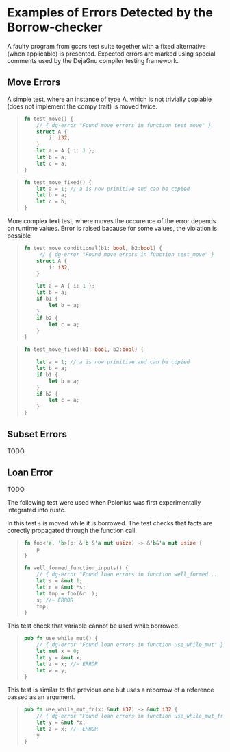 # Examples of Errors Detected by the Borrow-checker

A faulty program from gccrs test suite together with a fixed alternative (when applicable) is presented. Expected errors are marked using special comments used by the DejaGnu compiler testing framework.

## Move Errors

A simple test, where an instance of type A, which is not trivially copiable (does not implement the compy trait) is moved twice.

> ```rust
> fn test_move() {
>     // { dg-error "Found move errors in function test_move" }
>     struct A {
>         i: i32,
>     }
>     let a = A { i: 1 };
>     let b = a;
>     let c = a;
> }
> ```

> ```rust
> fn test_move_fixed() {
>     let a = 1; // a is now primitive and can be copied
>     let b = a;
>     let c = b;
> }
> ```

More complex text test, where moves the occurence of the error depends on runtime values. Error is raised bacause for some values, the violation is possible

> ```rust
> fn test_move_conditional(b1: bool, b2:bool) {
>      // { dg-error "Found move errors in function test_move" }
>     struct A {
>         i: i32,
>     }
> 
>     let a = A { i: 1 };
>     let b = a;
>     if b1 {
>         let b = a;
>     }
>     if b2 {
>         let c = a;
>     }
> }
> ```

> ```rust
> fn test_move_fixed(b1: bool, b2:bool) {
> 
>     let a = 1; // a is now primitive and can be copied
>     let b = a;
>     if b1 {
>         let b = a;
>     }
>     if b2 {
>         let c = a;
>     }
> }
> ```

## Subset Errors

TODO

## Loan Error

TODO

The following test were used when Polonius was first experimentally integrated into rustc.

In this test `s` is moved while it is borrowed. The test checks that facts are corectly propagated through the function call.

> ```rust
> fn foo<'a, 'b>(p: &'b &'a mut usize) -> &'b&'a mut usize {
>     p
> }
> 
> fn well_formed_function_inputs() {
>     // { dg-error "Found loan errors in function well_formed...
>     let s = &mut 1;
>     let r = &mut *s;
>     let tmp = foo(&r  );
>     s; //~ ERROR
>     tmp;
> }
> ```

This test check that variable cannot be used while borrowed.

> ```rust
> pub fn use_while_mut() {
>     // { dg-error "Found loan errors in function use_while_mut" }
>     let mut x = 0;
>     let y = &mut x;
>     let z = x; //~ ERROR
>     let w = y;
> }
> ```

This test is similar to the previous one but uses a reborrow of a reference passed as an argument.

> ```rust
> pub fn use_while_mut_fr(x: &mut i32) -> &mut i32 { 
>     // { dg-error "Found loan errors in function use_while_mut_fr" }
>     let y = &mut *x;
>     let z = x; //~ ERROR
>     y
> }
>```